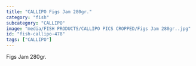 ```yaml
---
title: "CALLIPO Figs Jam 280gr."
category: "fish"
subcategory: "CALLIPO"
image: "media/FISH PRODUCTS/CALLIPO PICS CROPPED/Figs Jam 280gr..jpg"
id: "fish-callipo-478"
tags: ["CALLIPO"]
---
```


Figs Jam 280gr.
